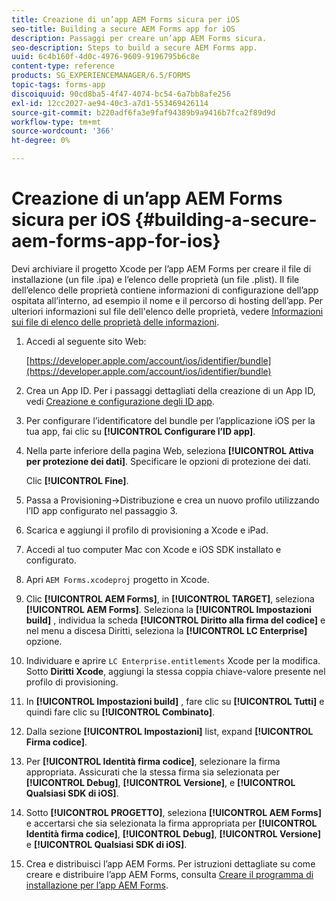 ```yaml
---
title: Creazione di un’app AEM Forms sicura per iOS
seo-title: Building a secure AEM Forms app for iOS
description: Passaggi per creare un’app AEM Forms sicura.
seo-description: Steps to build a secure AEM Forms app.
uuid: 6c4b160f-4d0c-4976-9609-9196795b6c8e
content-type: reference
products: SG_EXPERIENCEMANAGER/6.5/FORMS
topic-tags: forms-app
discoiquuid: 90cd8ba5-4f47-4074-bc54-6a7bb8afe256
exl-id: 12cc2027-ae94-40c3-a7d1-553469426114
source-git-commit: b220adf6fa3e9faf94389b9a9416b7fca2f89d9d
workflow-type: tm+mt
source-wordcount: '366'
ht-degree: 0%

---
```


# Creazione di un’app AEM Forms sicura per iOS {#building-a-secure-aem-forms-app-for-ios}

Devi archiviare il progetto Xcode per l’app AEM Forms per creare il file di installazione (un file .ipa) e l’elenco delle proprietà (un file .plist). Il file dell’elenco delle proprietà contiene informazioni di configurazione dell’app ospitata all’interno, ad esempio il nome e il percorso di hosting dell’app. Per ulteriori informazioni sul file dell&#39;elenco delle proprietà, vedere [Informazioni sui file di elenco delle proprietà delle informazioni](https://developer.apple.com/library/ios/#documentation/general/Reference/InfoPlistKeyReference/Articles/AboutInformationPropertyListFiles.html).

1. Accedi al seguente sito Web:

   [https://developer.apple.com/account/ios/identifier/bundle](https://developer.apple.com/account/ios/identifier/bundle)

1. Crea un App ID. Per i passaggi dettagliati della creazione di un App ID, vedi [Creazione e configurazione degli ID app](https://developer.apple.com/library/ios/documentation/IDEs/Conceptual/AppDistributionGuide/MaintainingProfiles/MaintainingProfiles.html).
1. Per configurare l’identificatore del bundle per l’applicazione iOS per la tua app, fai clic su **[!UICONTROL Configurare l’ID app]**.
1. Nella parte inferiore della pagina Web, seleziona **[!UICONTROL Attiva per protezione dei dati]**. Specificare le opzioni di protezione dei dati.

   Clic **[!UICONTROL Fine]**.

1. Passa a Provisioning->Distribuzione e crea un nuovo profilo utilizzando l’ID app configurato nel passaggio 3.
1. Scarica e aggiungi il profilo di provisioning a Xcode e iPad.
1. Accedi al tuo computer Mac con Xcode e iOS SDK installato e configurato.
1. Apri `AEM Forms.xcodeproj` progetto in Xcode.
1. Clic **[!UICONTROL AEM Forms]**, in **[!UICONTROL TARGET]**, seleziona **[!UICONTROL AEM Forms]**. Seleziona la **[!UICONTROL Impostazioni build]** , individua la scheda **[!UICONTROL Diritto alla firma del codice]** e nel menu a discesa Diritti, seleziona la **[!UICONTROL LC Enterprise]** opzione.
1. Individuare e aprire `LC Enterprise.entitlements` Xcode per la modifica. Sotto **Diritti Xcode**, aggiungi la stessa coppia chiave-valore presente nel profilo di provisioning.
1. In **[!UICONTROL Impostazioni build]** , fare clic su **[!UICONTROL Tutti]** e quindi fare clic su **[!UICONTROL Combinato]**.
1. Dalla sezione **[!UICONTROL Impostazioni]** list, expand **[!UICONTROL Firma codice]**.
1. Per **[!UICONTROL Identità firma codice]**, selezionare la firma appropriata. Assicurati che la stessa firma sia selezionata per **[!UICONTROL Debug]**, **[!UICONTROL Versione]**, e **[!UICONTROL Qualsiasi SDK di iOS]**.
1. Sotto **[!UICONTROL PROGETTO]**, seleziona **[!UICONTROL AEM Forms]** e accertarsi che sia selezionata la firma appropriata per **[!UICONTROL Identità firma codice]**, **[!UICONTROL Debug]**, **[!UICONTROL Versione]** e **[!UICONTROL Qualsiasi SDK di iOS]**.
1. Crea e distribuisci l’app AEM Forms. Per istruzioni dettagliate su come creare e distribuire l’app AEM Forms, consulta [Creare il programma di installazione per l’app AEM Forms](setup-xcode-project-build-installer.md#build-the-installer-for-the-mobile-workspace-app).
